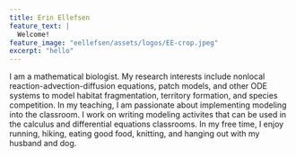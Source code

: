 ```yaml
---
title: Erin Ellefsen
feature_text: |
  Welcome!
feature_image: "eellefsen/assets/logos/EE-crop.jpeg"
excerpt: "hello"
---
```


I am a mathematical biologist. My research interests include nonlocal reaction-advection-diffusion equations, patch models, and other ODE systems to model habitat fragmentation, territory formation, and species competition. In my teaching, I am passionate about implementing modeling into the classroom. I work on writing modeling activites that can be used in the calculus and differential equations classrooms. In my free time, I enjoy running, hiking, eating good food, knitting, and hanging out with my husband and dog. 

